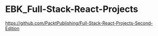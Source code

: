 # EBK_Full-Stack-React-Projects

https://github.com/PacktPublishing/Full-Stack-React-Projects-Second-Edition
